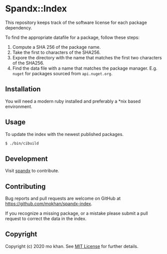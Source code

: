 # Spandx::Index

This repository keeps track of the software license
for each package dependency.

To find the appropriate datafile for a package, follow these steps:

1. Compute a SHA 256 of the package name.
2. Take the first to characters of the SHA256.
3. Expore the directory with the name that matches the first two characters of the SHA256.
4. Find the data file with a name that matches the package manager. E.g. `nuget` for packages sourced from `api.nuget.org`.

## Installation

You will need a modern ruby installed and preferably a \*nix based environment.

## Usage

To update the index with the newest published packages.

```bash
$ ./bin/cibuild
```

## Development

Visit [spandx](https://github.com/mokhan/spandx) to contribute.

## Contributing

Bug reports and pull requests are welcome on GitHub at https://github.com/mokhan/spandx-index.

If you recognize a missing package, or a mistake please submit a pull request to correct the data in the index.

## Copyright

Copyright (c) 2020 mo khan. See [MIT License](LICENSE.txt) for further details.
